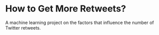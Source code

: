 # How to Get More Retweets?
A machine learning project on the factors that influence the number of Twitter retweets.
